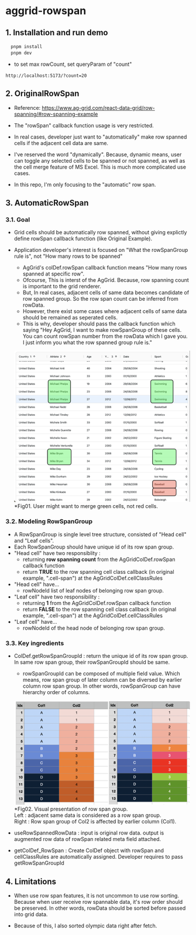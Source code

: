 # aggrid-rowspan

## 1. Installation and run demo

```bash
  pnpm install
  pnpm dev
```

- to set max rowCount, set queryParam of "count"

```
http://localhost:5173/?count=20
```

## 2. OriginalRowSpan

- Reference: https://www.ag-grid.com/react-data-grid/row-spanning/#row-spanning-example

- The "rowSpan" callback function usage is very restricted.

- In real cases, developer just want to "automatically" make row spanned cells if the adjacent cell data are same.

- I've reserved the word "dynamically". Because, dynamic means, user can toggle any selected cells to be spanned or not spanned,
  as well as the cell merge feature of MS Excel. This is much more complicated use cases.

- In this repo, I'm only focusing to the "automatic" row span.

## 3. AutomaticRowSpan

### 3.1. Goal

- Grid cells should be automatically row spanned, without giving explictly define rowSpan callback function (like Original Example).
- Application developer's interest is focused on "What the rowSpanGroup rule is", not "How many rows to be spanned"

  - AgGrid's colDef.rowSpan callback function means "How many rows spanned at specific row".
  - Ofcourse, This is interst of the AgGrid. Because, row spanning count is important to the grid renderer.
  - But, In real cases, adjacent cells of same data becomes candidate of row spanned group. So the row span count can be inferred from rowData.
  - However, there exist some cases where adjacent cells of same data should be remained as seperated cells.
  - This is why, developer should pass the callback function which saying "Hey AgGrid, I want to make rowSpanGroup of these cells. You can count rowSpan number from the rowData which I gave you. I just inform you what the row spanned group rule is."

  ![fig01](./doc-assets/fig01.png)\*Fig01. User might want to merge green cells, not red cells.

### 3.2. Modeling RowSpanGroup

- A RowSpanGroup is single level tree structure, consisted of "Head cell" and "Leaf cells".
- Each RowSpanGroup should have unique id of its row span group.
- "Head cell" have two responsiblity :
  - returning <b>row spanning count</b> from the AgGridColDef.rowSpan callback function
  - return <b>TRUE</b> to the row spanning cell class callback (in original example, ".cell-span") at the AgGridColDef.cellClassRules
- "Head cell" have...
  - rowNodeId list of leaf nodes of belonging row span group.
- "Leaf cell" have two responsibility :
  - returning <b>1</b> from the AgGridColDef.rowSpan callback function
  - return <b>FALSE</b> to the row spanning cell class callback (in original example, ".cell-span") at the AgGridColDef.cellClassRules
- "Leaf cell" have...
  - rowNodeId of the head node of belonging row span group.

### 3.3. Key ingredients

- ColDef.getRowSpanGroupId : return the unique id of its row span group. In same row span group, their rowSpanGroupId should be same.

  - rowSpanGroupId can be composed of multiple field value. Which means, row span group of later column can be diversed by earlier column row span group. In other words, rowSpanGroup can have hierarchy order of columns.

  ![fig02](./doc-assets/fig02.png)\*Fig02. Visual presentation of row span group. <br/>Left : adjacent same data is considered as a row span group. <br/> Right : Row span group of Col2 is affected by earlier column (Col1).

- useRowSpannedRowData : input is original row data. output is augmented row data of rowSpan related meta field attached.

- getColDef_RowSpan : Create ColDef object with rowSpan and cellClassRules are automatically assigned. Developer requires to pass getRowSpanGroupId

## 4. Limitations

- When use row span features, it is not uncommon to use row sorting. Because when user receive row spannable data, it's row order should be preserved. In other words, rowData should be sorted before passed into grid data.

- Because of this, I also sorted olympic data right after fetch.
